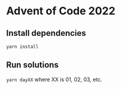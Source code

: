 # Advent of Code 2022

## Install dependencies
`yarn install`

## Run solutions
`yarn dayXX` where XX is 01, 02, 03, etc.
